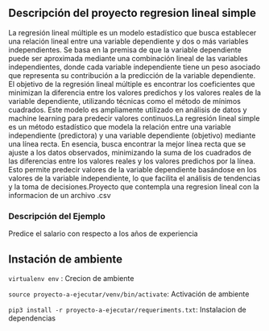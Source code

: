 ## Descripción del proyecto regresion lineal simple

La regresión lineal múltiple es un modelo estadístico que busca establecer una relación lineal entre una variable dependiente y dos o más variables independientes. Se basa en la premisa de que la variable dependiente puede ser aproximada mediante una combinación lineal de las variables independientes, donde cada variable independiente tiene un peso asociado que representa su contribución a la predicción de la variable dependiente. El objetivo de la regresión lineal múltiple es encontrar los coeficientes que minimizan la diferencia entre los valores predichos y los valores reales de la variable dependiente, utilizando técnicas como el método de mínimos cuadrados. Este modelo es ampliamente utilizado en análisis de datos y machine learning para predecir valores continuos.La regresión lineal simple es un método estadístico que modela la relación entre una variable independiente (predictora) y una variable dependiente (objetivo) mediante una línea recta. En esencia, busca encontrar la mejor línea recta que se ajuste a los datos observados, minimizando la suma de los cuadrados de las diferencias entre los valores reales y los valores predichos por la línea. Esto permite predecir valores de la variable dependiente basándose en los valores de la variable independiente, lo que facilita el análisis de tendencias y la toma de decisiones.Proyecto que contempla una regresion lineal con la informacion de un archivo .csv

### Descripción del Ejemplo

Predice el salario con respecto a los años de experiencia

## Instación de ambiente

`virtualenv env` : Crecion de ambiente

`source proyecto-a-ejecutar/venv/bin/activate`: Activación de ambiente

`pip3 install -r proyecto-a-ejecutar/requeriments.txt`: Instalacion de dependencias
